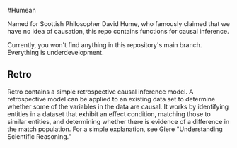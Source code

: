 #Humean

Named for Scottish Philosopher David Hume, who famously claimed that we have no idea of causation, this repo contains functions for causal inference.

Currently, you won't find anything in this repository's main branch. Everything is underdevelopment.

## Retro

Retro contains a simple retrospective causal inference model. A retrospective model can be applied to an existing data set to determine whether some of the variables in the data are causal. It works by identifying entities in a dataset that exhibit an effect condition, matching those to similar entities, and determining whether there is evidence of a difference in the match population. For a simple explanation, see Giere "Understanding Scientific Reasoning."

